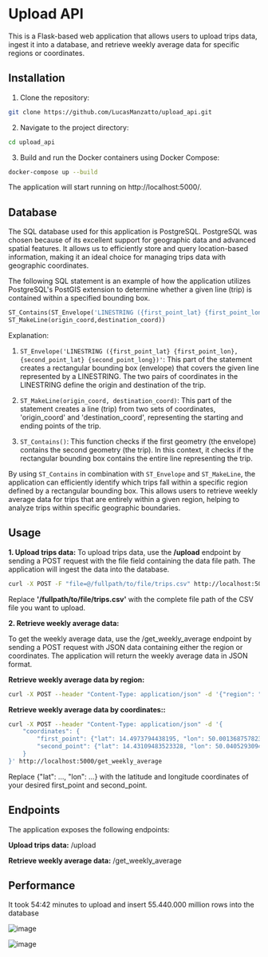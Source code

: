 # Upload API

This is a Flask-based web application that allows users to upload trips data, ingest it into a database, and retrieve weekly average data for specific regions or coordinates.

## Installation
1. Clone the repository:

```bash
git clone https://github.com/LucasManzatto/upload_api.git
```

2. Navigate to the project directory:
```bash
cd upload_api
```

3. Build and run the Docker containers using Docker Compose:

```bash
docker-compose up --build
```
The application will start running on http://localhost:5000/.

## Database
The SQL database used for this application is PostgreSQL. PostgreSQL was chosen because of its excellent support for geographic data and advanced spatial features. It allows us to efficiently store and query location-based information, making it an ideal choice for managing trips data with geographic coordinates.

The following SQL statement is an example of how the application utilizes PostgreSQL's PostGIS extension to determine whether a given line (trip) is contained within a specified bounding box.

```sql
ST_Contains(ST_Envelope('LINESTRING ({first_point_lat} {first_point_lon}, {second_point_lat} {second_point_long})'),
ST_MakeLine(origin_coord,destination_coord))
```

Explanation:

1. `ST_Envelope('LINESTRING ({first_point_lat} {first_point_lon}, {second_point_lat} {second_point_long})'`: This part of the statement creates a rectangular bounding box (envelope) that covers the given line represented by a LINESTRING. The two pairs of coordinates in the LINESTRING define the origin and destination of the trip.

2. `ST_MakeLine(origin_coord, destination_coord)`: This part of the statement creates a line (trip) from two sets of coordinates, 'origin_coord' and 'destination_coord', representing the starting and ending points of the trip.

3. `ST_Contains()`: This function checks if the first geometry (the envelope) contains the second geometry (the trip). In this context, it checks if the rectangular bounding box contains the entire line representing the trip.

By using `ST_Contains` in combination with `ST_Envelope` and `ST_MakeLine`, the application can efficiently identify which trips fall within a specific region defined by a rectangular bounding box. This allows users to retrieve weekly average data for trips that are entirely within a given region, helping to analyze trips within specific geographic boundaries.

## Usage

**1. Upload trips data:**
To upload trips data, use the **/upload** endpoint by sending a POST request with the file field containing the data file path. The application will ingest the data into the database.

```bash
curl -X POST -F "file=@/fullpath/to/file/trips.csv" http://localhost:5000/upload
```
Replace **'/fullpath/to/file/trips.csv'** with the complete file path of the CSV file you want to upload.

**2. Retrieve weekly average data:**

To get the weekly average data, use the /get_weekly_average endpoint by sending a POST request with JSON data containing either the region or coordinates. The application will return the weekly average data in JSON format.

**Retrieve weekly average data by region:**
```bash
curl -X POST --header "Content-Type: application/json" -d '{"region": "Prague"}' http://localhost:5000/get_weekly_average
```

**Retrieve weekly average data by coordinates::**

```bash
curl -X POST --header "Content-Type: application/json" -d '{
    "coordinates": {
        "first_point": {"lat": 14.4973794438195, "lon": 50.00136875782316},
        "second_point": {"lat": 14.43109483523328, "lon": 50.04052930943246}
    }
}' http://localhost:5000/get_weekly_average
```
Replace {"lat": ..., "lon": ...} with the latitude and longitude coordinates of your desired first_point and second_point.

## Endpoints
The application exposes the following endpoints:

**Upload trips data:** /upload

**Retrieve weekly average data:** /get_weekly_average


## Performance

It took 54:42 minutes to upload and insert 55.440.000 million rows into the database

![image](https://github.com/LucasManzatto/upload_api/assets/12992999/c6b99af3-ee80-40f2-9863-96f10f04f518)

![image](https://github.com/LucasManzatto/upload_api/assets/12992999/da373dfb-bdce-4e8d-b516-7c032321a3ef)

